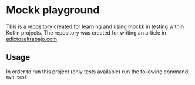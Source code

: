 # Mockk playground

This is a repository created for learning and using mockk in testing within Kotlin projects. The repository was created
for writing an article in [adictosaltrabajo.com](https://adictosaltrabajo.com)

## Usage

In order to run this project (only tests available) run the following command: `mvn test`
